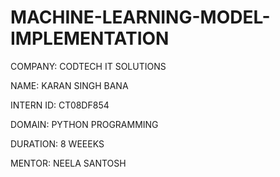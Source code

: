 # MACHINE-LEARNING-MODEL-IMPLEMENTATION

COMPANY: CODTECH IT SOLUTIONS

NAME: KARAN SINGH BANA

INTERN ID: CT08DF854

DOMAIN: PYTHON PROGRAMMING

DURATION: 8 WEEEKS

MENTOR: NEELA SANTOSH
